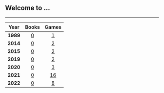 ## Welcome to ...

<link rel="shortcut icon" type="image/x-icon" href="favicon.ico">

---

|Year|Books|Games|
|:---:|:---:|:---:|
|**1989**|[0](pg/b/b_1989.md)|[1](pg/g/g_1989.md)|
|**2014**|[0](pg/b/b_2014.md)|[2](pg/g/g_2014.md)|
|**2015**|[0](pg/b/b_2015.md)|[2](pg/g/g_2015.md)|
|**2019**|[0](pg/b/b_2019.md)|[2](pg/g/g_2019.md)|
|**2020**|[0](pg/b/b_2020.md)|[3](pg/g/g_2020.md)|
|**2021**|[0](pg/b/b_2021.md)|[16](pg/g/g_2021.md)|
|**2022**|[0](pg/b/b_2022.md)|[8](pg/g/g_2022.md)|
